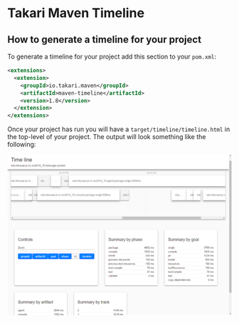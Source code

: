 # Takari Maven Timeline

## How to generate a timeline for your project

To generate a timeline for your project add this section to your `pom.xml`:

```xml
<extensions>
  <extension>
    <groupId>io.takari.maven</groupId>
    <artifactId>maven-timeline</artifactId>
    <version>1.8</version>
  </extension>
</extensions>
```

Once your project has run you will have a `target/timeline/timeline.html` in the top-level of your project. The output will look something like the following:

![Maven Timeline](maven-timeline.png)
